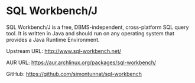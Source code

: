 # SQL Workbench/J

SQL Workbench/J is a free, DBMS-independent, cross-platform SQL query tool. It is written in Java and should run on any operating system that provides a Java Runtime Environment.

Upstream URL: http://www.sql-workbench.net/

AUR URL: https://aur.archlinux.org/packages/sql-workbench/

GitHub: https://github.com/simontunnat/sql-workbench
